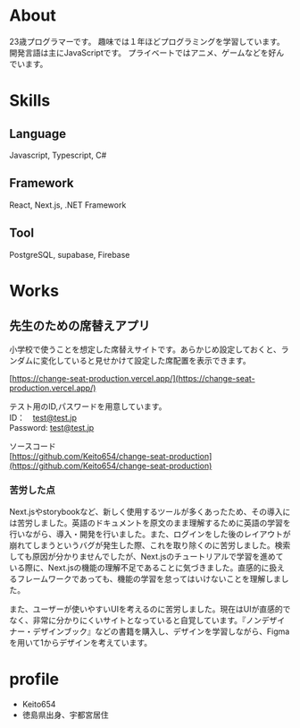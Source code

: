 # About

23歳プログラマーです。
趣味では１年ほどプログラミングを学習しています。開発言語は主にJavaScriptです。
プライベートではアニメ、ゲームなどを好んでいます。

# Skills
## Language
Javascript, Typescript, C#  

## Framework
React, Next.js, .NET Framework

## Tool
PostgreSQL, supabase, Firebase  

# Works
## 先生のための席替えアプリ
小学校で使うことを想定した席替えサイトです。あらかじめ設定しておくと、ランダムに変化していると見せかけて設定した席配置を表示できます。　

[https://change-seat-production.vercel.app/](https://change-seat-production.vercel.app/)


テスト用のID,パスワードを用意しています。  
ID：　test@test.jp  
Password: test@test.jp


ソースコード  
[https://github.com/Keito654/change-seat-production](https://github.com/Keito654/change-seat-production)

### 苦労した点　　
Next.jsやstorybookなど、新しく使用するツールが多くあったため、その導入には苦労しました。英語のドキュメントを原文のまま理解するために英語の学習を行いながら、導入・開発を行いました。また、ログインをした後のレイアウトが崩れてしまうというバグが発生した際、これを取り除くのに苦労しました。検索しても原因が分かりませんでしたが、Next.jsのチュートリアルで学習を進めている際に、Next.jsの機能の理解不足であることに気づきました。直感的に扱えるフレームワークであっても、機能の学習を怠ってはいけないことを理解しました。

また、ユーザーが使いやすいUIを考えるのに苦労しました。現在はUIが直感的でなく、非常に分かりにくいサイトとなっていると自覚しています。『ノンデザイナー・デザインブック』などの書籍を購入し、デザインを学習しながら、Figmaを用いて1からデザインを考えています。


# profile
- Keito654
- 徳島県出身、宇都宮居住
